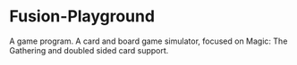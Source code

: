 # Fusion-Playground
A game program. A card and board game simulator, focused on Magic: The Gathering and doubled sided card support.
